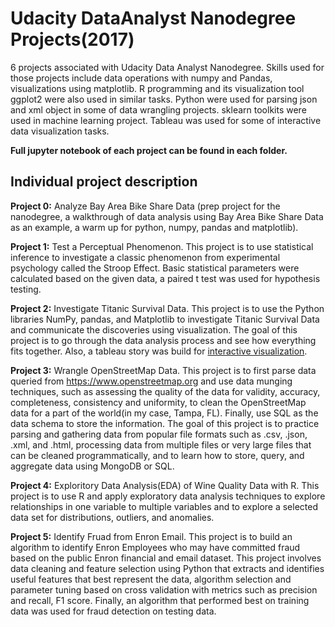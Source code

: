 # Udacity DataAnalyst Nanodegree Projects(2017)

6 projects associated with Udacity Data Analyst Nanodegree. Skills used for those projects include data operations with numpy and Pandas, visualizations using matplotlib. R programming and its visualization tool ggplot2 were also used in similar tasks. Python were used for parsing json and xml object in some of data wrangling projects. sklearn toolkits were used in machine learning project. Tableau was used for some of interactive data visualization tasks.  

**Full jupyter notebook of each project can be found in each folder.** 


## Individual project description
**Project 0:** Analyze Bay Area Bike Share Data (prep project for the nanodegree, a walkthrough of data analysis using Bay Area Bike Share Data as an example, a warm up for python, numpy, pandas and matplotlib).  

**Project 1:** Test a Perceptual Phenomenon. This project is to use statistical inference to investigate a classic phenomenon from experimental psychology called the Stroop Effect. Basic statistical parameters were calculated based on the given data, a paired t test was used for hypothesis testing.

**Project 2:** Investigate Titanic Survival Data. This project is to use the Python libraries NumPy, pandas, and Matplotlib to investigate Titanic Survival Data and communicate the discoveries using visualization. The goal of this project is to go through the data analysis process and see how everything fits together. Also, a tableau story was build for [interactive visualization](https://public.tableau.com/profile/mengyu.xie#!/vizhome/titanic_workbook_feedback_revised1/Titanicstory). 

**Project 3:** Wrangle OpenStreetMap Data. This project is to first parse data queried from https://www.openstreetmap.org and use data munging techniques, such as assessing the quality of the data for validity, accuracy, completeness, consistency and uniformity, to clean the OpenStreetMap data for a part of the world(in my case, Tampa, FL). Finally, use SQL as the data schema to store the information. The goal of this project is to practice parsing and gathering data from popular file formats such as .csv, .json, .xml, and .html, processing data from multiple files or very large files that can be cleaned programmatically, and to learn how to store, query, and aggregate data using MongoDB or SQL.  

**Project 4:** Exploritory Data Analysis(EDA) of Wine Quality Data with R. This project is to use R and apply exploratory data analysis techniques to explore relationships in one variable to multiple variables and to explore a selected data set for distributions, outliers, and anomalies.

**Project 5:** Identify Fruad from Enron Email. This project is to build an algorithm to identify Enron Employees who may have committed fraud based on the public Enron financial and email dataset. This project involves data cleaning and feature selection using Python that extracts and identifies useful features that best represent the data, algorithm selection and parameter tuning based on cross validation  with metrics such as precision and recall, F1 score. Finally, an algorithm that performed best on training data was used for fraud detection on testing data.  


